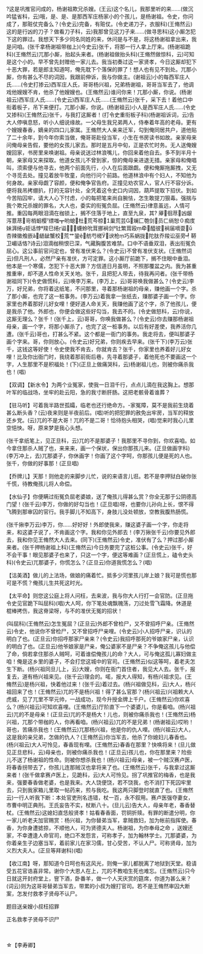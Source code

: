 <!-- { "loadSidebar": true } -->
?这是巩推官问成的，杨谢祖欺兄杀嫂。(王云)这个名儿，我那里听的来……(做沉吟猛省科，云)哦，是、是、是那西军庄杨家小的个孩儿，是杨谢祖。令史，你问成了，那赃仗完备么？(令史云)完备，有赃仗。(令史递刀子，衣服科)(王脩然云)这的是行凶的刀子？做看刀子科，云)我那曾见这刀子来……(做寻思科)这小厮怎犯下这的罪过。我想天下多少同名同姓的来，休问是与不是，将这杨谢祖拿出来，我是问咱。(张千拿杨谢祖带枷上)(今史云)张千，将那一行人拿上厅来。(杨谢祖跪科)(王脩然云)兀那小厮，抬起头来者。(杨谢祖做抬头科)(王脩然做惊科，云)可知是这个小的。早不曾先封赠他一家儿去。我当初奏过这一家贤孝，今日这厮却犯下十恶大罪，若是郎主知道呵，俺先耽下个落保的罪了！想人也有见不到处。兀那小厮，你有甚么不尽的词因，我跟前伸诉，我与你做主。(谢祖云)小的每西军庄人氏……(令史打掺云)西军庄人氏，哥哥杨兴祖，兄弟杨谢祖，哥哥当军去了，他调戏他嫂嫂不肯，他杀了他嫂嫂也。(王脩然云)谁问你来！兀那小厮，你说。(杨谢祖云)西军庄人氏……(令史云)西军庄人氏……(王脩然云)张千，采下去！着他口中衔着板子，吊下来便打。兀那小厮，你说。(杨谢祖云)小人是西军庄人氏……(令史又掺科)(王脩然云)张千，与我打这厮者！(打令史重衔板子科)(杨谢祖诉词，云)告大人停嗔息怒，听小人细说缘故。一父母生我兄弟两人，侍奉着年高的老母。更有个嫂嫂春香，嫡亲的四口儿家属。王脩然大人亲来迁军，勾到俺同居共户，道他贴了二十余年，到今年你索当做，俺哥哥赴役当军，小生在书房读书如故。亲家母来问俺母亲告假，要他的女孩儿家去。那时是五月中旬，正是农忙时务。无人送俺嫂嫂回家，书房里来唤谢祖。母亲说送过林浪嘴儿，你回来着他自去。多不到半月十朝，亲家母又来探取。他道女孩儿不曾到家，惊的俺母亲进退无措。亲家母和俺唱叫，须索便与他寻去，他两个前面先行，小人在后面跟觑。便和俺厮拖厮拽，又无个寻觅去处。撞见着放牛牧童，向他行问个前路。他道林浪中有个妇人，不知他为何身故。亲家母觑了容颜，便和俺争官告府。正撞见劝农官人，官人行不容分诉。便将我吊拷绷扒，打的无容针处，全凭着这令史口内词因，葫芦提取下招伏。到如今苦陷囚牢，请大人心下忖虑，小的每把笔来尚自腕怯，怎生敢提刀狠毒。强揣与我个欺兄杀嫂的罪名，大人也，委实的衔冤负屈。(王脩然云)律意虽远，人情可推。重囚每两眼泪滴在枷锁上，搁不住落于地上，直至九泉，其?
厣徊荩凶龈泻薏荩岢梢蛔樱缥嗤┳哟螅杜荒芩椋巢荒芸斓匚匏剑员ㄈ绱恕０痴庋妹湃绻钜话悖羧巳绻谥蠛蛉吮茸挪裥剑钍繁茸殴牵醯彼裥届嘀耍杏辣徽飧嵌ǎ龉龇蟹校荒艹銎舫芍槎谀枪巧系蜗拢陀肽乔羧讼巫旁┩鞯卫嵋话恪?诗云)泪滴枷稍恨已深，气藏胸腹苦难禁。口中不语垂双泪，表出衔冤负屈心。这公事前官问定也，曾有准伏来么？(令史云)不曾有准伏支状。(王脩然词云)但凡刑人，必然尸亲有准伏，方可定罪。这小厮厅前跪下，搁不住眼中垂泪。他本是一个寒儒，怎犯下十恶大罪？方信道日月虽明，不照那覆盆之内。我为甚重推重审，却不道人性命关天关地。张千，且把犯人带去，待我再问者。(张千带杨谢祖同下)(令史做慌科，云)唤李万来。(李万上，云)哥哥唤我做甚么？(令史云)李万，好兄弟，你将着这纸笔，不问那里，寻着那杨谢祖的母亲，赚他画一个字。杀了那小厮，也完了这一桩事务。(李万云)着我拿一张纸去，赚那婆子画一个字。你家里也养着那好儿好女哩！便好道人命关天，我赚他画了这个字，杀了他孩儿，便是我杀了他。外郎也，你便会做这些好勾当，我去不的。(令史做怒科，云)你说，这厮无理么？张千！(张千上，云)哥哥，你唤我做甚么？(令史云)你去赚那杨谢祖母亲，画一个字，将那小厮杀了，也完了这一桩事务。以后有好差使，我养活你几遭。(张千云)哥也，打甚么不紧。这个都是一衙门的事务。我走将去，便叫那婆子画个字来。哥，你则放心。(令史云)好兄弟，你则疾去早来。(张千下)(李万云)张千，这钱这等好使！令史使我不肯去，你就肯去？张千，你家里也养着好儿好女哩！比及你出衙门时，我绕着那前街后巷，先寻着那婆子，着他死也不要画这一个字，人生那里不是积福处！(下)(正旦上做痛哭科，云)杨谢祖儿也，则被你痛杀我也！(唱)

【双调】【新水令】为两个业冤家，使我一日泪千行，点点儿滴在我这胸上。想那叶军的临战场，坐牢的赴云阳，急的我寸断肝肠。这把老骸骨着谁葬？

【驻马听】可着我半路世孤孀，临老也还行绝命方。-家冤障，莫不是我前生烧着甚么断头香？(云)夜来则是半夜前后。(唱)听的把犯罪的赦免出牢房，当军的释放还乡党。(云)兀的不是大哥！兀的不是二哥！恰待抱头相哭，(唱)觉来时我心儿里空悒怏。呀，原来梦是我心头想。

(张千拿纸笔上，见正旦科，云)兀的不是那婆子！我那里不寻你到，你欢喜咱。如今拿住那杀人贼了也，来来来，画一个保状，保出你那孩儿来。(正旦做画字科)(李万冲上，去)兀那婆子，你休画字！你画了这个字呵，你那孩儿便是死的人也。张千，你做的好事那！(正旦唱)

【乔牌儿】天那！则他走的来脚步儿忙，说的来语言儿诳。若不是李押狱白破你张千慌，待教俺孩儿将人命偿。

【水仙子】你便瞒过衔冤负屈老婆娘，送了俺孩儿得甚么赏？你全无那于公阴德高门望！(张千云)李万，你做的好勾当也！(正旦唱)呀，也要你儿孙向上长，恨不得飞腾到那审囚的官行。我手脚儿不知高下，身肢儿没处顿放，空教我腹热肠慌。

(张千揪李万云)李万，你……好好好！外郎使我来，赚这婆子画一个字，你走将来，和这婆子说了，不肯画这个字。我和你见外郎去！(李万揪张千云)你要见外郎去，我和你见王脩然大人去来。(同下)(王脩然云)令史，准伏有了么？押过那小厮来者。(张千押杨谢祖上科)(王脩然云)今日务要完了这桩公事。(令史云)张千，好不会干事！眼见那婆子也来了，只这一个字，便这等难画？(正旦慌上，磕令史头科)(令史云)兀那婆子，你慌怎么？(正旦云)你道我慌怎么？(唱)

【沽美酒】做儿的上法场，做娘的痛着忙。抵多少河里孩儿岸上娘？我可是慌也那可是不慌？俺孩儿生共死这时光。

【太平命】则您这公庭上将人问枉，去来波，我与你大人行打一会官防。(正旦拖令史见官跪下叫屈科)(唱)大人呵，你下笔处魂飘魄荡，刀过处雪飞霜降。休道是棍棒拷伤，我这脊梁呀，与不的准伏无冤的招状！

(叫屈科)(王脩然云)怎生冤屈？(正旦云)外郎不曾检尸，又不曾招呼尸亲。(王脩然云)令史，他说你不曾检尸，又不曾招呼尸亲哩。(令史云)小人招呼尸亲，识认的明白了也。(正旦云)你招呼那家尸亲来？(令史云)我招呼那死的爷娘家尸亲，认识的明白了也。(正旦云)他爷娘家是尸亲，俺公婆家不是尸亲？不争俺这孩儿与他偿了命，倘若拿住那杀人贼呵，可着谁偿俺孩儿的命？大人，可与俺这孤儿寡妇做主咱！俺是这乡里的婆子，不会打您这城中的官司。(王脩然云)似这等呵，着老夫怎生下断。(杨兴祖同旦儿上，云)大嫂，你则在衙门首住者，我见大人去。张千，报复去，道有杨兴祖来见。(张千云)理会的。喏，报大人得知，有杨兴祖求见。(王脩然云)是杨兴祖，快着他过来！(张千云)着过去。(杨兴祖做见科，云)大人，杨兴祖回来了也！(王脩然云)兀的不是杨兴祖！得了甚么官那？(杨兴祖云)兴祖赖大人虎威，见了兀里不罕元帅，一战成功，现今升授金牌上千户。(王脩然云)你欢喜么？(杨兴祖云)可知欢喜哩。(王脩然云)厅阶直下一个婆婆儿，你是看咱。(杨兴祖云)兀的不是母亲！(正旦云)兀的不是杨大！儿也，则被你痛杀我也！(王脩然云)杨兴祖，兀那个带枷的人，你再看咱。(杨兴祖云)兀的不是兄弟！(杨谢祖云)哎哟！哥也，苦痛杀我也！(王脩然云)兀那杨兴祖，他是你的仇人哩。(杨兴祖云)大人，这是我的亲兄弟，怎做的仇人？(王脩然云)你当军去，他杀了你媳妇儿春香也。(杨兴祖云)大人可怜见，春香现有哩。(王脩然云)春香在那里？快唤将来！(旦儿做见正旦悲科，云)母亲也，则被你痛杀我也！(正旦云)孩儿也，你在那里来？险些儿不送了杨谢祖的性命。则被你想杀我也！(杨兴祖云)母亲，被一个贼汉赛卢医，将春香拐带去了，你孩儿连那贼汉也拿将来了也。(王脩然云)张千，与我拿过这厮来者！(张千做拿赛卢医上，见跪科，云)大人可怜见。拐了巩推官的梅香，也是我来，强要春香做老婆，也是我来。大人饶便饶，若不饶我，也不消打下死囚牢里去，只到我家箱儿里取一帖药来，煎与我吃。我这两只脚登时就直了也。(王脩然云)一行人听我下断：本处官吏刑名违错，杖一百，永不叙用。赛卢医强夺妻女，市曹中明正典刑。王氏妄告不实，杖断八十。(旦儿云)告大人，母亲年老，春香替杖。(王脩然云)这媳妇直恁般贤孝！姑看春香面，罚铜折赎。有罪的断遣分明，你一家儿听老夫加官赐赏：杨兴祖，为你替弟当军，拿贼救妇，加为帐前指挥使。春香，为你身遭摅掠，不顺他人，可为贤德夫人。杨谢祖，为你奉母之命
，送嫂还家，不幸遭逢人命官司，绝口不发怨言，可称孝子，加为翰林学士。兀那婆婆，为你着亲生子边塞当军，着前家儿在家习儒，甘心受苦，不认人尸。可称贤母，加为义烈大夫人。(正旦等拜谢科)(唱)

【收江南】呀，那知道今日呵也有这风光，则俺一家儿都脱离了地狱到天堂。稳请受五花官诰喜非常。谢你个大恩人在上，兀的不教咱生死也难忘。(王脩然云)只今日就这开封府堂上，窨下酒，卧番羊，做一个人天庆赏的筵席，你道为甚么来？(词云)则为这哥哥替弟当军去，带累的小叔为嫂打官司。若不是王脩然审囚大断案，怎发付救孝子贤母不认尸。

题目送亲嫂小叔枉招罪

正名救孝子贤母不识尸

　
　

☆【李寿卿】
 
